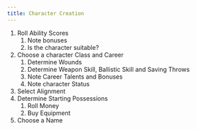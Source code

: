 ```yaml
---
title: Character Creation
---
```


1. Roll Ability Scores
	1. Note bonuses
	2. Is the character suitable?
2. Choose a character Class and Career
	1. Determine Wounds
	2. Determine Weapon Skill, Ballistic Skill and Saving Throws
	3. Note Career Talents and Bonuses
	4. Note character Status
3. Select Alignment
4. Determine Starting Possessions
	1. Roll Money
	2. Buy Equipment
5. Choose a Name